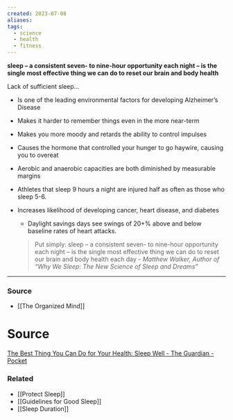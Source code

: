 ```yaml
---
created: 2023-07-08
aliases: 
tags:
  - science
  - health
  - fitness
---
```

**sleep – a consistent seven- to nine-hour opportunity each night – is the single most effective thing we can do to reset our brain and body health**

Lack of sufficient sleep...

- Is one of the leading environmental factors for developing Alzheimer’s Disease
- Makes it harder to remember things even in the more near-term
- Makes you more moody and retards the ability to control impulses
- Causes the hormone that controlled your hunger to go haywire, causing you to overeat
- Aerobic and anaerobic capacities are both diminished by measurable margins
- Athletes that sleep 9 hours a night are injured half as often as those who sleep 5-6.
- Increases likelihood of developing cancer, heart disease, and diabetes
    - Daylight savings days see swings of 20+% above and below baseline rates of heart attacks.
    
    > Put simply: sleep – a consistent seven- to nine-hour opportunity each night – is the single most effective thing we can do to reset our brain and body health each day - *Matthew Walker, Author of “Why We Sleep: The New Science of Sleep and Dreams”*
    > 

---

### Source
- [[The Organized Mind]]

# Source

[The Best Thing You Can Do for Your Health: Sleep Well - The Guardian - Pocket](https://getpocket.com/explore/item/the-best-thing-you-can-do-for-your-health-sleep-well)

### Related
- [[Protect Sleep]] 
- [[Guidelines for Good Sleep]]
- [[Sleep Duration]]